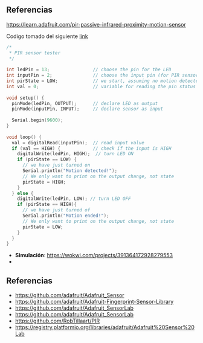 


## Referencias


https://learn.adafruit.com/pir-passive-infrared-proximity-motion-sensor


Codigo tomado del siguiente [link](https://learn.adafruit.com/pir-passive-infrared-proximity-motion-sensor/using-a-pir-w-arduino)


```C++
/*
 * PIR sensor tester
 */
 
int ledPin = 13;                // choose the pin for the LED
int inputPin = 2;               // choose the input pin (for PIR sensor)
int pirState = LOW;             // we start, assuming no motion detected
int val = 0;                    // variable for reading the pin status
 
void setup() {
  pinMode(ledPin, OUTPUT);      // declare LED as output
  pinMode(inputPin, INPUT);     // declare sensor as input
 
  Serial.begin(9600);
}
 
void loop() {
  val = digitalRead(inputPin);  // read input value
  if (val == HIGH) {            // check if the input is HIGH
    digitalWrite(ledPin, HIGH);  // turn LED ON
    if (pirState == LOW) {
      // we have just turned on
      Serial.println("Motion detected!");
      // We only want to print on the output change, not state
      pirState = HIGH;
    }
  } else {
    digitalWrite(ledPin, LOW); // turn LED OFF
    if (pirState == HIGH){
      // we have just turned of
      Serial.println("Motion ended!");
      // We only want to print on the output change, not state
      pirState = LOW;
    }
  }
}
```


* **Simulación**: https://wokwi.com/projects/391364172928279553
* 

## Referencias

* https://github.com/adafruit/Adafruit_Sensor
* https://github.com/adafruit/Adafruit-Fingerprint-Sensor-Library
* https://github.com/adafruit/Adafruit_SensorLab
* https://github.com/adafruit/Adafruit_SensorLab
* https://github.com/RobTillaart/PIR
* https://registry.platformio.org/libraries/adafruit/Adafruit%20Sensor%20Lab